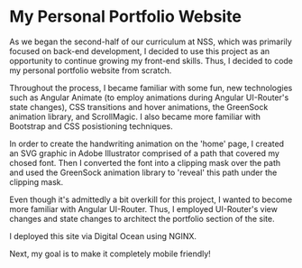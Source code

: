 # My Personal Portfolio Website

As we began the second-half of our curriculum at NSS, which was primarily focused on back-end development, I decided to use this project as an opportunity to continue growing my front-end skills. Thus, I decided to code my personal portfolio website from scratch.

Throughout the process, I became familiar with some fun, new technologies such as Angular Animate (to employ animations during Angular UI-Router's state changes), CSS transitions and hover animations, the GreenSock animation library, and ScrollMagic. I also became more familiar with Bootstrap and CSS posistioning techniques.

In order to create the handwriting animation on the 'home' page, I created an SVG graphic in Adobe Illustrator comprised of a path that covered my chosed font. Then I converted the font into a clipping mask over the path and used the GreenSock animation library to 'reveal' this path under the clipping mask.

Even though it's admittedly a bit overkill for this project, I wanted to become more familiar with Angular UI-Router. Thus, I employed UI-Router's view changes and state changes to architect the portfolio section of the site.

I deployed this site via Digital Ocean using NGINX.

Next, my goal is to make it completely mobile friendly!




